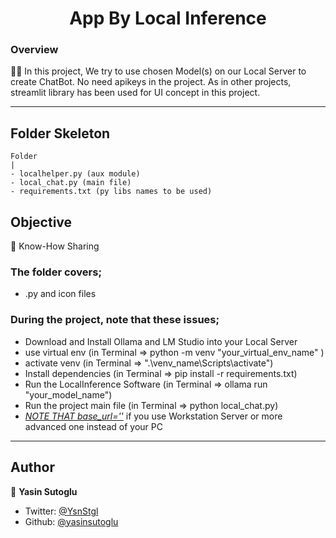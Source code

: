 <h1 align="center">App By Local Inference</h1>

<h3>Overview</h3>
👨‍💻 In this project, We try to use chosen Model(s) on our Local Server to create ChatBot. No need apikeys in the project. As in other projects, streamlit library has been used for UI concept in this project.
<hr>

<!-- ![Alt text](https://giphy.com/peekasso)  -->

<!-- ------------------------------------------------------ -->

## Folder Skeleton 

```
Folder
|
- localhelper.py (aux module)
- local_chat.py (main file)
- requirements.txt (py libs names to be used)
```

<!-- --------------------------------------- -->

## Objective

🎯 Know-How Sharing

### The folder covers;

- .py and icon files 

### During the project, note that these issues;
- Download and Install Ollama and LM Studio into your Local Server
- use virtual env (in Terminal => python -m venv "your_virtual_env_name" )
- activate venv (in Terminal => ".\venv_name\Scripts\activate")
- Install dependencies (in Terminal => pip install -r requirements.txt)
- Run the LocalInference Software (in Terminal => ollama run "your_model_name")
- Run the project main file (in Terminal => python local_chat.py)
- <i><u>NOTE THAT base_url=''</u></i> if you use Workstation Server or more advanced one instead of your PC
<hr>

## Author

👤 **Yasin Sutoglu**

- Twitter: [@YsnStgl](https://twitter.com/YsnStgl)
- Github: [@yasinsutoglu](https://github.com/yasinsutoglu)

